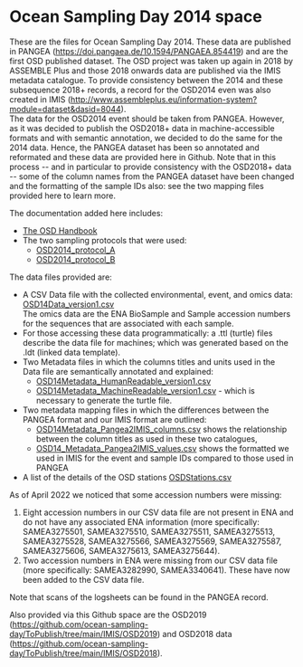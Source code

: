 # Ocean Sampling Day 2014 space

These are the files for Ocean Sampling Day 2014. These data are published in PANGEA (https://doi.pangaea.de/10.1594/PANGAEA.854419) and are the first OSD published dataset. The OSD project was taken up again in 2018 by ASSEMBLE Plus and those 2018 onwards data are published via the IMIS metadata catalogue. To provide consistency between the 2014 and these subsequence 2018+ records, a record for the OSD2014 even was also created in IMIS (http://www.assembleplus.eu/information-system?module=dataset&dasid=8044).<br>
The data for the OSD2014 event should be taken from PANGEA. However, as it was decided to publish the OSD2018+ data in machine-accessible formats and with semantic annotation, we decided to do the same for the 2014 data. Hence, the PANGEA dataset has been so annotated and reformated and these data are provided here in Github. Note that in this process -- and in particular to provide consistency with the OSD2018+ data -- some of the column names from the PANGEA dataset have been changed and the formatting of the sample IDs also: see the two mapping files provided here to learn more. <br>

The documentation added here includes:

* [The OSD Handbook](https://github.com/ocean-sampling-day/ToPublish/blob/main/IMIS/OSD2014/OSD_Handbook_2014-06.pdf)
* The two sampling protocols that were used:
    - [OSD2014_protocol_A](https://github.com/ocean-sampling-day/ToPublish/blob/main/IMIS/OSD2014/OSD2014_protocol_A_sterivex_filtration_methods.pdf)
    - [OSD2014_protocol_B](https://github.com/ocean-sampling-day/ToPublish/blob/main/IMIS/OSD2014/OSD2014_protocol_B_18S_V4andV9_Sequencing_LifeWath_MoBiLab_BARI.pdf)

The data files provided are:

* A CSV Data file with the collected environmental, event, and omics data: [OSD14Data_version1.csv](https://github.com/ocean-sampling-day/ToPublish/blob/main/IMIS/OSD2014/OSD14Data_version1.csv)   
The omics data are the ENA BioSample and Sample accession numbers for the sequences that are associated with each sample. 
* For those accessing these data programmatically: a .ttl (turtle) files describe the data file for machines; which was generated based on the .ldt (linked data template).
* Two Metadata files in which the columns titles and units used in the Data file are semantically annotated and explained:
    - [OSD14Metadata_HumanReadable_version1.csv](https://github.com/ocean-sampling-day/ToPublish/blob/main/IMIS/OSD2014/OSD14Metadata_HumanReadable_version1.csv)
    - [OSD14Metadata_MachineReadable_version1.csv](https://github.com/ocean-sampling-day/ToPublish/blob/main/IMIS/OSD2014/OSD14Metadata_MachineReadable_version1.csv) - which is necessary to generate the turtle file. 
* Two metadata mapping files in which the differences between the PANGEA format and our IMIS format are outlined: 
  - [OSD14Metadata_Pangea2IMIS_columns.csv](https://github.com/ocean-sampling-day/ToPublish/blob/main/IMIS/OSD2014/OSD14Metadata_Pangea2IMIS_columns.csv) shows the relationship between the column titles as used in these two catalogues, 
  - [OSD14_Metadata_Pangea2IMIS_values.csv](https://github.com/ocean-sampling-day/ToPublish/blob/main/IMIS/OSD2014/OSD14_Metadata_Pangea2IMIS_values.csv) shows the formatted we used in IMIS for the event and sample IDs compared to those used in PANGEA
* A list of the details of the OSD stations [OSDStations.csv](https://github.com/ocean-sampling-day/ToPublish/blob/main/IMIS/OSD2014/OSDStations.csv)


As of April 2022 we noticed that some accession numbers were missing:
  1. Eight accession numbers in our CSV data file are not present in ENA and do not have any associated ENA information (more specifically: SAMEA3275501, SAMEA3275510, SAMEA3275511, SAMEA3275513, SAMEA3275528, SAMEA3275566, SAMEA3275569, SAMEA3275587, SAMEA3275606, SAMEA3275613, SAMEA3275644).
  2. Two accession numbers in ENA were missing from our CSV data file (more specifically: SAMEA3282990, SAMEA3340641). These have now been added to the CSV data file.
  
Note that scans of the logsheets can be found in the PANGEA record. 

Also provided via this Github space are the OSD2019 (https://github.com/ocean-sampling-day/ToPublish/tree/main/IMIS/OSD2019) and OSD2018 data (https://github.com/ocean-sampling-day/ToPublish/tree/main/IMIS/OSD2018).
